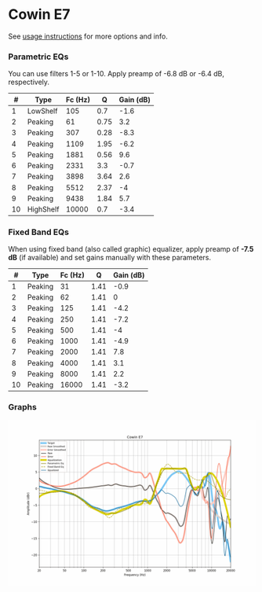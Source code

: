 # Cowin E7
See [usage instructions](https://github.com/jaakkopasanen/AutoEq#usage) for more options and info.

### Parametric EQs
You can use filters 1-5 or 1-10. Apply preamp of -6.8 dB or -6.4 dB, respectively.

|   # | Type      |   Fc (Hz) |    Q |   Gain (dB) |
|-----|-----------|-----------|------|-------------|
|   1 | LowShelf  |       105 | 0.7  |        -1.6 |
|   2 | Peaking   |        61 | 0.75 |         3.2 |
|   3 | Peaking   |       307 | 0.28 |        -8.3 |
|   4 | Peaking   |      1109 | 1.95 |        -6.2 |
|   5 | Peaking   |      1881 | 0.56 |         9.6 |
|   6 | Peaking   |      2331 | 3.3  |        -0.7 |
|   7 | Peaking   |      3898 | 3.64 |         2.6 |
|   8 | Peaking   |      5512 | 2.37 |        -4   |
|   9 | Peaking   |      9438 | 1.84 |         5.7 |
|  10 | HighShelf |     10000 | 0.7  |        -3.4 |

### Fixed Band EQs
When using fixed band (also called graphic) equalizer, apply preamp of **-7.5 dB** (if available) and set gains manually with these parameters.

|   # | Type    |   Fc (Hz) |    Q |   Gain (dB) |
|-----|---------|-----------|------|-------------|
|   1 | Peaking |        31 | 1.41 |        -0.9 |
|   2 | Peaking |        62 | 1.41 |         0   |
|   3 | Peaking |       125 | 1.41 |        -4.2 |
|   4 | Peaking |       250 | 1.41 |        -7.2 |
|   5 | Peaking |       500 | 1.41 |        -4   |
|   6 | Peaking |      1000 | 1.41 |        -4.9 |
|   7 | Peaking |      2000 | 1.41 |         7.8 |
|   8 | Peaking |      4000 | 1.41 |         3.1 |
|   9 | Peaking |      8000 | 1.41 |         2.2 |
|  10 | Peaking |     16000 | 1.41 |        -3.2 |

### Graphs
![](./Cowin%20E7.png)
